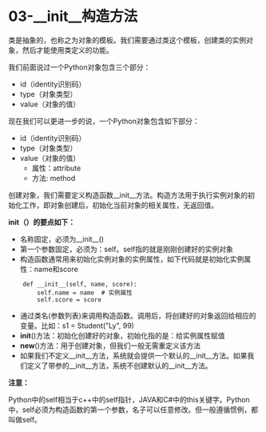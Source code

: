 # 03-__init__构造方法

类是抽象的，也称之为对象的模板。我们需要通过类这个模板，创建类的实例对象，然后才能使用类定义的功能。

我们前面说过一个Python对象包含三个部分：

- id（identity识别码）
- type（对象类型）
- value（对象的值）

现在我们可以更进一步的说，一个Python对象包含如下部分：

- id（identity识别码）
- type（对象类型）
- value（对象的值）
  - 属性：attribute
  - 方法:  method

创建对象，我们需要定义构造函数__init__方法。构造方法用于执行实例对象的初始化工作，即对象创建后，初始化当前对象的相关属性，无返回值。


**__init__（）的要点如下：**

- 名称固定，必须为__init__()
- 第一个参数固定，必须为：self。self指的就是刚刚创建好的实例对象
- 构造函数通常用来初始化实例对象的实例属性，如下代码就是初始化实例属性：name和score

```
    def __init__(self, name, score):
        self.name = name  # 实例属性
        self.score = score
```

- 通过类名(参数列表)来调用构造函数。调用后，将创建好的对象返回给相应的变量。比如：s1 = Student("Ly", 99)
- __init__()方法：初始化创建好的对象，初始化指的是：给实例属性赋值
- __new__()方法：用于创建对象，但我们一般无需重定义该方法
- 如果我们不定义__init__方法，系统就会提供一个默认的__init__方法。如果我们定义了带参的__init__方法，系统不创建默认的__init__方法。

**注意：**

Python中的self相当于c++中的self指针，JAVA和C#中的this关键字。Python中，self必须为构造函数的第一个参数，名子可以任意修改。但一般遵循惯例，都叫做self。